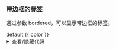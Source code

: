 ### 带边框的标签

通过参数 <yc-tag>bordered</yc-tag>，可以显示带边框的标签。

<div class="cell-demo vp-raw">
  <yc-space wrap>
    <yc-tag bordered>default</yc-tag>
    <yc-tag
      v-for="(color, index) of colors"
      :key="index"
      :color="color"
      bordered
      >{{ color }}</yc-tag
    >
  </yc-space>
</div>

<script setup>
const colors = [
  'orangered',
  'orange',
  'gold',
  'lime',
  'green',
  'cyan',
  'blue',
  'arcoblue',
  'purple',
  'pinkpurple',
  'magenta',
  'gray',
];
</script>

<details>
<summary>查看/隐藏代码</summary>

```vue
<template>
  <yc-space wrap>
    <yc-tag bordered>default</yc-tag>
    <yc-tag
      v-for="(color, index) of colors"
      :key="index"
      :color="color"
      bordered
      >{{ color }}</yc-tag
    >
  </yc-space>
</template>

<script setup>
const colors = [
  'orangered',
  'orange',
  'gold',
  'lime',
  'green',
  'cyan',
  'blue',
  'arcoblue',
  'purple',
  'pinkpurple',
  'magenta',
  'gray',
];
</script>
```

</details>

